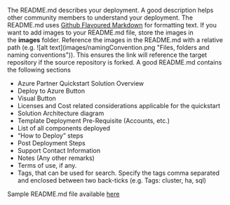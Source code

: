 <p>The README.md describes your deployment. A  good description helps other community members to understand your deployment.  The README.md uses&nbsp;<a href="https://guides.github.com/features/mastering-markdown/">Github Flavoured Markdown</a>&nbsp;for formatting text. If  you want to add images to your README.md file, store the images in the&nbsp;<strong>images</strong>&nbsp;folder. Reference the images in the README.md  with a relative path (e.g.&nbsp;![alt text](images/namingConvention.png  &quot;Files, folders and naming conventions&quot;)). This ensures  the link will reference the target repository if the source repository is  forked. A good README.md contains the following sections </p>
<ul>
  <li>Azure Partner Quickstart Solution Overview</li>
  <li>Deploy to Azure Button</li>
  <li>Visual Button</li>
  <li>Licenses and Cost related considerations applicable  for the quickstart</li>
  <li>Solution Architecture diagram</li>
  <li>Template Deployment Pre-Requisite (Accounts, etc.)</li>
  <li>List of all components deployed</li>
  <li>&ldquo;How to Deploy&rdquo; steps</li>
  <li>Post Deployment Steps</li>
  <li>Support Contact Information</li>
  <li>Notes (Any other remarks)</li>
  <li>Terms of use, if any.</li>
  <li>Tags, that can be used for search. Specify  the tags comma separated and enclosed between two back-ticks (e.g.  Tags:&nbsp;cluster, ha, sql)</li>
</ul>
<p>Sample  README.md file available <a href="https://github.com/Azure/azure-quickstart-templates/tree/master/cloudbeesjenkins-dockerdatacenter">here</a> </p>
